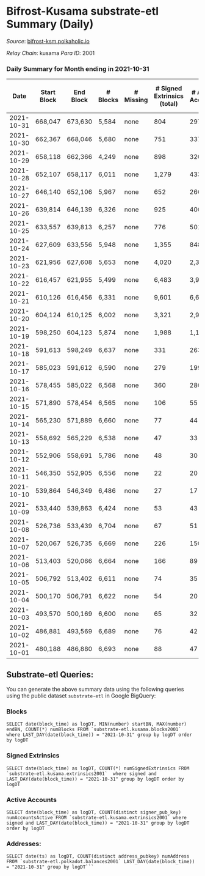 # Bifrost-Kusama substrate-etl Summary (Daily)

_Source_: [bifrost-ksm.polkaholic.io](https://bifrost-ksm.polkaholic.io)

*Relay Chain*: kusama
*Para ID*: 2001



### Daily Summary for Month ending in 2021-10-31


| Date | Start Block | End Block | # Blocks | # Missing | # Signed Extrinsics (total) | # Active Accounts | # Addresses with Balances | # Events | # Transfers | # XCM Transfers In | # XCM Transfers Out |
| ---- | ----------- | --------- | -------- | --------- | --------------------------- | ----------------- | ------------------------- | -------- | ----------- | ------------------ | ------------------- |
| 2021-10-31 | 668,047 | 673,630 | 5,584 | none  | 804 | 297 | 57,525 | 16,067 | 424 ($938,296) | 128 ($343,280) | 3 ($1,902.28) |
| 2021-10-30 | 662,367 | 668,046 | 5,680 | none  | 751 | 337 | 57,504 | 15,572 | 484 ($1,243,817) | 110 ($322,382) | 3 ($1,361.57) |
| 2021-10-29 | 658,118 | 662,366 | 4,249 | none  | 898 | 320 | 57,560 | 13,760 | 546 ($1,563,746) | 121 ($281,299) | 3 ($410.75) |
| 2021-10-28 | 652,107 | 658,117 | 6,011 | none  | 1,279 | 433 | 57,506 | 19,608 | 673 ($746,714) | 155 ($291,379) | 27 ($61,409.65) |
| 2021-10-27 | 646,140 | 652,106 | 5,967 | none  | 652 | 266 |  | 15,091 | 552 ($1,204,564) | 107 ($383,583) | 56 ($858,657) |
| 2021-10-26 | 639,814 | 646,139 | 6,326 | none  | 925 | 400 | 57,421 | 16,876 | 734 ($5,057,774) | 72 ($435,533) | 72 ($186,277) |
| 2021-10-25 | 633,557 | 639,813 | 6,257 | none  | 776 | 501 | 57,387 | 16,143 | 493 ($1,039,013) | 71 ($251,979) | 208 ($840,731) |
| 2021-10-24 | 627,609 | 633,556 | 5,948 | none  | 1,355 | 848 | 57,348 | 16,745 | 1,186 ($361,237) | 53 ($135,543) | 99 ($145,402) |
| 2021-10-23 | 621,956 | 627,608 | 5,653 | none  | 4,020 | 2,373 | 57,295 | 24,727 | 3,597 ($568,671) | 77 ($239,141) | 103 ($420,572) |
| 2021-10-22 | 616,457 | 621,955 | 5,499 | none  | 6,483 | 3,940 | 57,207 | 32,981 | 5,800 ($2,460,009) | 84 ($432,960) | 201 ($570,320) |
| 2021-10-21 | 610,126 | 616,456 | 6,331 | none  | 9,601 | 6,634 | 56,959 | 54,319 | 5,920 ($30,951,330) | 217 ($1,152,322) | 2,837 ($1,624,672) |
| 2021-10-20 | 604,124 | 610,125 | 6,002 | none  | 3,321 | 2,996 | 56,162 | 30,971 | 11 ($9.08) | 14 ($8,168.63) | 3,012 ($311,829) |
| 2021-10-19 | 598,250 | 604,123 | 5,874 | none  | 1,988 | 1,132 | 56,162 | 21,278 | 61 ($454.81) | 34 ($33,809.40) | 1,241 ($2,258,488) |
| 2021-10-18 | 591,613 | 598,249 | 6,637 | none  | 331 | 263 | 56,262 | 14,267 | 4 ($8.84) | 13 ($180.05) | 59 ($594,922) |
| 2021-10-17 | 585,023 | 591,612 | 6,590 | none  | 279 | 199 | 56,260 | 13,881 | 30 ($118.97) | 6 ($491.03) | 7 ($593.38) |
| 2021-10-16 | 578,455 | 585,022 | 6,568 | none  | 360 | 280 | 56,258 | 15,151 | 306 ($7,823.57) | 3 ($3,002.00) |   |
| 2021-10-15 | 571,890 | 578,454 | 6,565 | none  | 106 | 55 | 55,972 | 13,508 | 14 ($86.10) | 3 ($0.19) | 6 ($0.19) |
| 2021-10-14 | 565,230 | 571,889 | 6,660 | none  | 77 | 44 | 55,971 | 13,609 | 15 ($97.40) | 3 ($8.49) | 4 ($3.71) |
| 2021-10-13 | 558,692 | 565,229 | 6,538 | none  | 47 | 33 | 55,970 | 13,308 | 12 ($81.38) |   | 6 ($1,066.70) |
| 2021-10-12 | 552,906 | 558,691 | 5,786 | none  | 48 | 30 | 55,970 | 11,788 | 26 ($123.36) |   | 1 ($3.17) |
| 2021-10-11 | 546,350 | 552,905 | 6,556 | none  | 22 | 20 | 55,970 | 13,269 | 20 ($170.58) |   | 4 ($228.99) |
| 2021-10-10 | 539,864 | 546,349 | 6,486 | none  | 27 | 17 | 55,968 | 13,096 | 18 ($56.81) |   | 3 ($343.03) |
| 2021-10-09 | 533,440 | 539,863 | 6,424 | none  | 53 | 43 | 55,968 | 13,201 | 64 ($708.17) |   | 5 ($480.76) |
| 2021-10-08 | 526,736 | 533,439 | 6,704 | none  | 67 | 51 | 55,968 | 13,833 | 82 ($1,961.99) |   | 5 ($909.97) |
| 2021-10-07 | 520,067 | 526,735 | 6,669 | none  | 226 | 150 |  | 14,866 | 341 ($7,321.61) |   | 21 ($5,393.04) |
| 2021-10-06 | 513,403 | 520,066 | 6,664 | none  | 166 | 89 | 55,967 | 14,413 | 254 ($14,207.35) |   | 23 ($4,029.29) |
| 2021-10-05 | 506,792 | 513,402 | 6,611 | none  | 74 | 35 | 55,966 | 13,661 | 66 ($727.74) |   | 14 ($10,281.24) |
| 2021-10-04 | 500,170 | 506,791 | 6,622 | none  | 54 | 20 | 55,966 | 13,538 | 54 ($670.24) |   | 12 ($1,694.48) |
| 2021-10-03 | 493,570 | 500,169 | 6,600 | none  | 65 | 32 | 55,964 | 13,558 | 64 ($2,503.77) |   | 12 ($2,090.85) |
| 2021-10-02 | 486,881 | 493,569 | 6,689 | none  | 76 | 42 | 55,962 | 13,786 | 58 ($780.92) |   | 10 ($5,177.41) |
| 2021-10-01 | 480,188 | 486,880 | 6,693 | none  | 88 | 47 | 55,961 | 13,853 | 61 ($2,119.36) |   | 10 ($1,232.46) |

## Substrate-etl Queries:
You can generate the above summary data using the following queries using the public dataset `substrate-etl` in Google BigQuery:


### Blocks
```
SELECT date(block_time) as logDT, MIN(number) startBN, MAX(number) endBN, COUNT(*) numBlocks FROM `substrate-etl.kusama.blocks2001`  where LAST_DAY(date(block_time)) = "2021-10-31" group by logDT order by logDT
```


### Signed Extrinsics
```
SELECT date(block_time) as logDT, COUNT(*) numSignedExtrinsics FROM `substrate-etl.kusama.extrinsics2001`  where signed and LAST_DAY(date(block_time)) = "2021-10-31" group by logDT order by logDT
```


### Active Accounts
```
SELECT date(block_time) as logDT, COUNT(distinct signer_pub_key) numAccountsActive FROM `substrate-etl.kusama.extrinsics2001` where signed and LAST_DAY(date(block_time)) = "2021-10-31" group by logDT order by logDT
```


### Addresses:
```
SELECT date(ts) as logDT, COUNT(distinct address_pubkey) numAddress FROM `substrate-etl.polkadot.balances2001` LAST_DAY(date(block_time)) = "2021-10-31" group by logDT```

